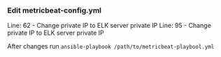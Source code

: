 ### Edit metricbeat-config.yml
Line: 62 - Change private IP to ELK server private IP
Line: 95 - Change private IP to ELK server private IP

After changes run `ansible-playbook /path/to/metricbeat-playbool.yml`